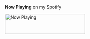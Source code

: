 **Now Playing** on my Spotify

<a href="https://now-playing-profile-git-master.dakotawray2.vercel.app/now-playing?open">
    <img src="https://now-playing-profile-git-master.dakotawray2.vercel.app/now-playing" width="256" height="64" alt="Now Playing">
</a>
